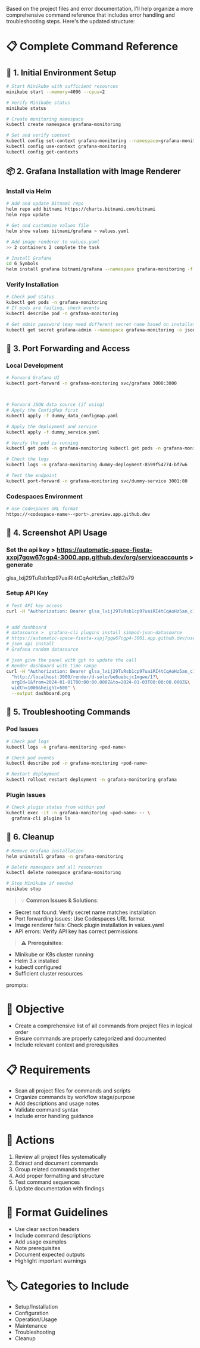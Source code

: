 Based on the project files and error documentation, I'll help organize a more comprehensive command reference that includes error handling and troubleshooting steps. Here's the updated structure:

# 📋 Complete Command Reference

## 🚀 1. Initial Environment Setup
```bash
# Start Minikube with sufficient resources
minikube start --memory=4096 --cpus=2

# Verify Minikube status
minikube status

# Create monitoring namespace
kubectl create namespace grafana-monitoring

# Set and verify context
kubectl config set-context grafana-monitoring --namespace=grafana-monitoring
kubectl config use-context grafana-monitoring
kubectl config get-contexts
```

## 📦 2. Grafana Installation with Image Renderer

### Install via Helm
```bash
# Add and update Bitnami repo
helm repo add bitnami https://charts.bitnami.com/bitnami
helm repo update

# Get and customize values file
helm show values bitnami/grafana > values.yaml

# Add image renderer to values.yaml
>> 2 containers 2 complete the task

# Install Grafana
cd 6_Symbols
helm install grafana bitnami/grafana --namespace grafana-monitoring -f values.yaml
```

### Verify Installation
```bash
# Check pod status
kubectl get pods -n grafana-monitoring
# If pods are failing, check events
kubectl describe pod -n grafana-monitoring

# Get admin password (may need different secret name based on installation)
kubectl get secret grafana-admin --namespace grafana-monitoring -o jsonpath="{.data.GF_SECURITY_ADMIN_PASSWORD}" | base64 -d
```

## 🔄 3. Port Forwarding and Access

### Local Development
```bash
# Forward Grafana UI
kubectl port-forward -n grafana-monitoring svc/grafana 3000:3000



# Forward JSON data source (if using)
# Apply the ConfigMap first
kubectl apply -f dummy_data_configmap.yaml

# Apply the deployment and service
kubectl apply -f dummy_service.yaml

# Verify the pod is running
kubectl get pods -n grafana-monitoring kubectl get pods -n grafana-monitoring

# Check the logs
kubectl logs -n grafana-monitoring dummy-deployment-8599f54774-bf7w6

# Test the endpoint
kubectl port-forward -n grafana-monitoring svc/dummy-service 3001:80
```

### Codespaces Environment
```bash
# Use Codespaces URL format
https://<codespace-name>-<port>.preview.app.github.dev
```

## 📸 4. Screenshot API Usage
### Set the api key > https://automatic-space-fiesta-xxpj7gqw67cgp4-3000.app.github.dev/org/serviceaccounts > generate 
glsa_lxij29TuRsb1cp97uaiRI4tCqAoHz5an_c1d82a79
### Setup API Key
```bash
# Test API key access
curl -H "Authorization: Bearer glsa_lxij29TuRsb1cp97uaiRI4tCqAoHz5an_c1d82a79" "http://localhost:3000/api/dashboards/home"


# add dashboard
# datasource >  grafana-cli plugins install simpod-json-datasource
# https://automatic-space-fiesta-xxpj7gqw67cgp4-3001.app.github.dev/users
# json api install
# Grafana random datasource

# json give the panel with gpt to update the call
# Render dashboard with time range
curl -H "Authorization: Bearer glsa_lxij29TuRsb1cp97uaiRI4tCqAoHz5an_c1d82a79" \
  "http://localhost:3000/render/d-solo/be6uebcjc1mgwe/1?\
  orgId=1&from=2024-01-01T00:00:00.000Z&to=2024-01-03T00:00:00.000Z&\
  width=1000&height=500" \
  --output dashboard.png
```

## 🔧 5. Troubleshooting Commands

### Pod Issues
```bash
# Check pod logs
kubectl logs -n grafana-monitoring <pod-name>

# Check pod events
kubectl describe pod -n grafana-monitoring <pod-name>

# Restart deployment
kubectl rollout restart deployment -n grafana-monitoring grafana
```

### Plugin Issues
```bash
# Check plugin status from within pod
kubectl exec -it -n grafana-monitoring <pod-name> -- \
  grafana-cli plugins ls
```

## 🧹 6. Cleanup
```bash
# Remove Grafana installation
helm uninstall grafana -n grafana-monitoring

# Delete namespace and all resources
kubectl delete namespace grafana-monitoring

# Stop Minikube if needed
minikube stop
```

> 💡 **Common Issues & Solutions**:
- Secret not found: Verify secret name matches installation
- Port forwarding issues: Use Codespaces URL format
- Image renderer fails: Check plugin installation in values.yaml
- API errors: Verify API key has correct permissions

> ⚠️ **Prerequisites**:
- Minikube or K8s cluster running
- Helm 3.x installed
- kubectl configured
- Sufficient cluster resources

prompts:
# 🎯 Objective
- Create a comprehensive list of all commands from project files in logical order
- Ensure commands are properly categorized and documented
- Include relevant context and prerequisites

# 📋 Requirements
- Scan all project files for commands and scripts
- Organize commands by workflow stage/purpose
- Add descriptions and usage notes
- Validate command syntax
- Include error handling guidance

# 🔄 Actions
1. Review all project files systematically
2. Extract and document commands
3. Group related commands together
4. Add proper formatting and structure
5. Test command sequences
6. Update documentation with findings

# 📝 Format Guidelines
- Use clear section headers
- Include command descriptions
- Add usage examples
- Note prerequisites
- Document expected outputs
- Highlight important warnings

# 🏷️ Categories to Include
- Setup/Installation
- Configuration
- Operation/Usage
- Maintenance
- Troubleshooting
- Cleanup


